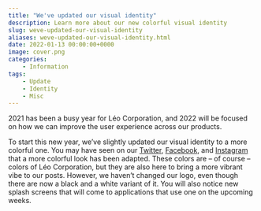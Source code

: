 ```yaml
---
title: "We've updated our visual identity"
description: Learn more about our new colorful visual identity
slug: weve-updated-our-visual-identity
aliases: weve-updated-our-visual-identity.html
date: 2022-01-13 00:00:00+0000
image: cover.png
categories:
    - Information
tags:
    - Update
    - Identity
    - Misc
---
```

2021 has been a busy year for Léo Corporation, and 2022 will be focused on how we can improve the user experience across our products.

To start this new year, we’ve slightly updated our visual identity to a more colorful one. You may have seen on our [Twitter](https://twitter.com/LeoCorpNews), [Facebook](https://www.facebook.com/LeoCorporationSoftwares/), and [Instagram](https://www.instagram.com/leocorporation_/) that a more colorful look has been adapted. These colors are – of course – colors of Léo Corporation, but they are also here to bring a more vibrant vibe to our posts. However, we haven’t changed our logo, even though there are now a black and a white variant of it. You will also notice new splash screens that will come to applications that use one on the upcoming weeks.
